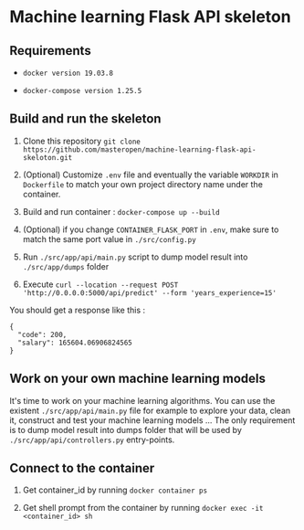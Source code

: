 # Machine learning Flask API skeleton

Requirements
-

- `docker version 19.03.8`

- `docker-compose version 1.25.5`

Build and run the skeleton
-

1. Clone this repository
`git clone https://github.com/masteropen/machine-learning-flask-api-skeloton.git`

2. (Optional) Customize `.env` file and eventually the variable `WORKDIR` in `Dockerfile` to match your own project
directory name under the container.

3. Build and run container :
`docker-compose up --build`

4. (Optional) if you change `CONTAINER_FLASK_PORT` in `.env`, make sure to match the same port value in 
`./src/config.py`

5. Run `./src/app/api/main.py` script to dump model result into `./src/app/dumps` folder

6. Execute `curl --location --request POST 'http://0.0.0.0:5000/api/predict' --form 'years_experience=15'`

You should get a response like this :
```
{
  "code": 200, 
  "salary": 165604.06906824565
}

```

Work on your own machine learning models
-

It's time to work on your machine learning algorithms. You can use the existent `./src/app/api/main.py` file 
for example to explore your data, clean it, construct and test your machine learning models ... The only requirement is
to dump model result into dumps folder that will be used by `./src/app/api/controllers.py` entry-points.

Connect to the container
-

1. Get container_id by running `docker container ps`

2. Get shell prompt from the container by running `docker exec -it <container_id> sh`
